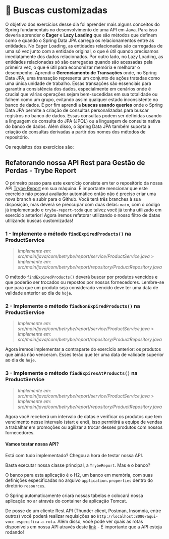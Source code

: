 # :pencil: Buscas customizadas

O objetivo dos exercícios desse dia foi aprender mais alguns conceitos do Spring fundamentais no desenvolvimento de uma API em Java. Para isso deveria aprender o **Eager** e **Lazy** **Loading** que são métodos que definem como e quando o Spring Data JPA carrega os relacionamentos entre as entidades. No Eager Loading, as entidades relacionadas são carregadas de uma só vez junto com a entidade original, o que é útil quando precisamos imediatamente dos dados relacionados. Por outro lado, no Lazy Loading, as entidades relacionadas só são carregadas quando são acessadas pela primeira vez, o que é útil para economizar memória e melhorar o desempenho. Aprendi o **Gerenciamento de Transações** onde, no Spring Data JPA, uma transação representa um conjunto de ações tratadas como uma única unidade de trabalho. Essas transações são essenciais para garantir a consistência dos dados, especialmente em cenários onde é crucial que várias operações sejam bem-sucedidas em sua totalidade ou falhem como um grupo, evitando assim qualquer estado inconsistente no banco de dados. E por fim aprendi a **buscas usando queries** onde o Spring Data JPA permite a criação de consultas personalizadas para buscar registros no banco de dados. Essas consultas podem ser definidas usando a linguagem de consulta do JPA (JPQL) ou a linguagem de consulta nativa do banco de dados. Além disso, o Spring Data JPA também suporta a criação de consultas derivadas a partir dos nomes dos métodos de repositório.

Os requisitos dos exercícios são:

## Refatorando nossa API Rest para Gestão de Perdas - Trybe Report

O primeiro passo para este exercício consiste em ter o repositório da nossa API [Trybe Report](https://github.com/tryber/java-trybe-report) em sua máquina. É importante mencionar que este exercício não possui avaliador automático então não é preciso criar uma nova branch e subir para o Github. Você terá três branches à sua disposição, mas deverá se preocupar com duas delas: `main`, com o código já implementado e `trybe-report-todo` que talvez você já tenha utilizado em exercício anterior! Agora iremos refatorar utilizando o nosso filtro de datas utilizando buscas customizadas!

### 1 - Implemente o método `findExpiredProducts()` na ProductService

> _Implemente em: src/main/java/com/betrybe/report/service/ProductService.java_ > _Implemente em: src/main/java/com/betrybe/report/repository/ProductRepository.java_

O método `findExpiredProducts()` deverá buscar por produtos vencidos e que poderão ser trocados ou repostos por nossos fornecedores. Lembre-se que para que um produto seja considerado vencido deve ter uma data de validade anterior ao dia de `hoje`.

### 2 - Implemente o método `findNonExpiredProducts()` na ProductService

> _Implemente em: src/main/java/com/betrybe/report/service/ProductService.java_ > _Implemente em: src/main/java/com/betrybe/report/repository/ProductRepository.java_

Agora iremos implementar a contraparte do exercício anterior: os produtos que ainda não venceram. Esses terão que ter uma data de validade superior ao dia de `hoje`.

### 3 - Implemente o método `findExpiresAtProducts()` na ProductService

> _Implemente em: src/main/java/com/betrybe/report/service/ProductService.java_ > _Implemente em: src/main/java/com/betrybe/report/repository/ProductRepository.java_

Agora você receberá um intervalo de datas e verificar os produtos que tem vencimento nesse intervalo (start e end), isso permitirá a equipe de vendas a trabalhar em promoções ou agilizar a trocar desses produtos com nossos fornecedores.

#### Vamos testar nossa API?

Está com tudo implementado? Chegou a hora de testar nossa API.

Basta executar nossa classe principal, a `TrybeReport`. Mas e o banco?

O banco para esta aplicação é o H2, um banco em memória, com suas definições especificadas no arquivo `application.properties` dentro do diretório `resources`.

O Spring automaticamente criará nossas tabelas e colocará nossa aplicação no ar através do container de aplicação Tomcat.

De posse de um cliente Rest API (Thunder client, Postman, Insomnia, entre outros) você poderá realizar requisições ao `http://localhost:8080/aqui-voce-especifica-a-rota`. Além disso, você pode ver quais as rotas disponíveis em nossa API através deste [link](http://localhost:8080/swagger-ui/index.html) - É importante que a API esteja rodando!
